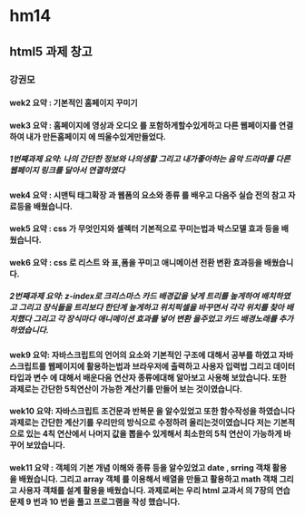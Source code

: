 # hm14
## html5 과제 창고
### 강권모
#### wek2 요약 : 기본적인 홈페이지 꾸미기

#### wek3 요약 : 홈페이지에 영상과 오디오 를 포함하게할수있게하고 다른 웹페이지를 연결하여 내가 만든홈페이지 에 띄울수있게만들었다.

##### 1번째과제 요약: 나의 간단한 정보와 나의생활 그리고 내가좋아하는 음악 드라마를 다른 웹페이지 링크를 달아서 연결하였다

#### wek4 요약 : 시맨틱 태그확장 과 웹폼의 요소와 종류 를 배우고 다음주 실습 전의 참고 자료등을 배웠습니다.

#### wek5 요약 : css 가 무엇인지와 셀렉터 기본적으로 꾸미는법과 박스모델 효과 등을 배웠습니다.

#### wek6 요약 : css 로 리스트 와 표,폼을 꾸미고 애니메이션 전환 변환 효과등을 배웠습니다.

##### 2번째과제 요약: z-index로 크리스마스 카드 배경값을 낮게 트리를 높게하여 배치하였고 그리고 장식들을 트리보다 한단계 높게하고 위치픽셀을 바꾸면서 각각 위치를 찾아 배치했다 그리고 각 장식마다 애니메이션 효과를 넣어 변환 을주었고 카드 배경노래를 추가하였습니다.

#### wek9 요약: 자바스크립트의 언어의 요소와 기본적인 구조에 대해서 공부를 하였고 자바스크립트를 웹페이지에 활용하는법과 브라우저에 출력하고 사용자 입력법 그리고 데이터 타입과 변수 에 대해서 배운다음 연산자 종류에대해 알아보고 사용해 보았습니다. 또한 과제로는 간단한 5칙연산이 가능한 계산기를 만들어 보는 것이였습니다.

#### wek10 요약: 자바스크립트 조건문과 반복문 을 알수있었고 또한 함수작성을 하였습니다 과제로는 간단한 계산기를 우리만의 방식으로 수정하려 올리는것이였습니다 저는 기본적으로 있는 4칙 연산에서 나머지 값을 뽑을수 있게해서 최소한의 5칙 연산이 가능하게 바꾸어 보았습니다.


#### wek11 요약 : 객체의 기본 개념 이해와 종류 등을 알수있었고 date , srring 객채 활용 을 배웠습니다. 그리고 array 객체 를 이용해서 배열을 만들고 활용하고 math 객채  그리고 사용자 객채를 설계 활용을 배웠습니다. 과제로써는 우리 html 교과서 의 7장의 연습문제 9 번과 10 번을 풀고 프로그램을 작성 했습니다.
